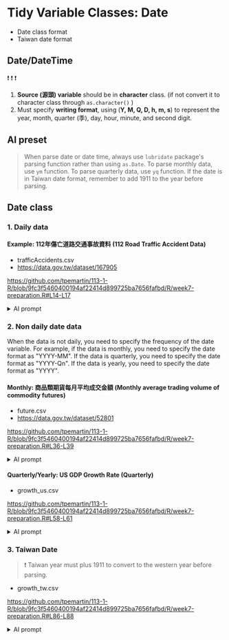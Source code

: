 # Tidy Variable Classes: Date

  - Date class format
  - Taiwan date format

## Date/DateTime

:exclamation: :exclamation: :exclamation:
  1. **Source (源頭) variable** should be in **character** class. (if not convert it to character class through  `as.character()`  )
  2. Must specify **writing format**, using (**Y, M, Q, D, h, m, s**) to represent the year, month, quarter (季), day, hour, minute, and second digit.

## AI preset

> When parse date or date time, always use `lubridate` package's parsing function rather than using `as.Date`. To parse monthly data, use `ym` function. To parse quarterly data, use `yq` function. If the date is in Taiwan date format, remember to add 1911 to the year before parsing.

## Date class

### 1. Daily data

#### Example: 112年傷亡道路交通事故資料 (112 Road Traffic Accident Data)

  - trafficAccidents.csv  
  - <https://data.gov.tw/dataset/167905>

<https://github.com/tpemartin/113-1-R/blob/9fc3f5460400194af22414d899725ba7656fafbd/R/week7-preparation.R#L14-L17>

<details>
<summary>AI prompt</summary>

The task is to parse the "accident_date" column of the `trafficAccidents` data frame, which is currently in numeric class, into date class. The current format is `yyyymmdd`, meaning that `20160101` represents "2016-01-01".

</details>


### 2. Non daily date data

When the data is not daily, you need to specify the frequency of the date variable. For example, if the data is monthly, you need to specify the date format as "YYYY-MM". If the data is quarterly, you need to specify the date format as "YYYY-Qn". If the data is yearly, you need to specify the date format as "YYYY".

#### Monthly: 商品類期貨每月平均成交金額 (Monthly average trading volume of commodity futures)

  - future.csv  
  - <https://data.gov.tw/dataset/52801>
 
 <https://github.com/tpemartin/113-1-R/blob/9fc3f5460400194af22414d899725ba7656fafbd/R/week7-preparation.R#L36-L39>
  
<details>

<summary>AI prompt</summary>  

The task is to parse the "YEARMONTH" variable of the `future` data frame, which is currently in numeric class, into date class. The current format is `yyyymm`, meaning that `202409` represents September of the year 2024.

</details>

#### Quarterly/Yearly: US GDP Growth Rate (Quarterly)

  - growth_us.csv

<https://github.com/tpemartin/113-1-R/blob/9fc3f5460400194af22414d899725ba7656fafbd/R/week7-preparation.R#L58-L61>

<details>  
<summary>AI prompt</summary>  

The task is to parse the "DATE" variable of the `growth_us` data frame into date class. The current format is "YYYY-QQ", meaning that "2024-Q1" represents the quarter 1 of 2024.

</details>


### 3. Taiwan Date

> :exclamation: Taiwan year must plus 1911 to convert to the western year before parsing.

  - growth_tw.csv

<https://github.com/tpemartin/113-1-R/blob/9fc3f5460400194af22414d899725ba7656fafbd/R/week7-preparation.R#L86-L88>

<details>

<summary>AI prompt</summary>

Parse `PERIOD` variable of `growth_tw` data frame into date class. The current format is Taiwan date and the format is "ttt年第Q季", meaning "108年第1季" represents the first quarter of Taiwan year 108 (which is 2019).

</details>
